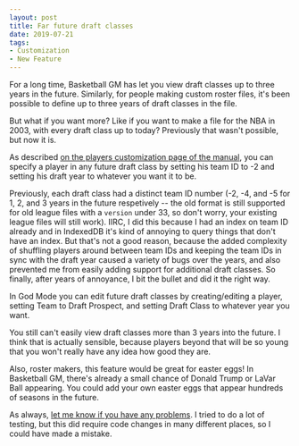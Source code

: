 ```yaml
---
layout: post
title: Far future draft classes
date: 2019-07-21
tags:
- Customization
- New Feature
---
```


For a long time, Basketball GM has let you view draft classes up to three years in the future. Similarly, for people making custom roster files, it's been possible to define up to three years of draft classes in the file.

But what if you want more? Like if you want to make a file for the NBA in 2003, with every draft class up to today? Previously that wasn't possible, but now it is.

<!--more-->

As described [on the players customization page of the manual](/manual/customization/players/), you can specify a player in any future draft class by setting his team ID to -2 and setting his draft year to whatever you want it to be.

Previously, each draft class had a distinct team ID number (-2, -4, and -5 for 1, 2, and 3 years in the future respetively -- the old format is still supported for old league files with a `version` under 33, so don't worry, your existing league files will still work). IIRC, I did this because I had an index on team ID already and in IndexedDB it's kind of annoying to query things that don't have an index. But that's not a good reason, because the added complexity of shuffling players around between team IDs and keeping the team IDs in sync with the draft year caused a variety of bugs over the years, and also prevented me from easily adding support for additional draft classes. So finally, after years of annoyance, I bit the bullet and did it the right way.

In God Mode you can edit future draft classes by creating/editing a player, setting Team to Draft Prospect, and setting Draft Class to whatever year you want.

You still can't easily view draft classes more than 3 years into the future. I think that is actually sensible, because players beyond that will be so young that you won't really have any idea how good they are.

Also, roster makers, this feature would be great for easter eggs! In Basketball GM, there's already a small chance of Donald Trump or LaVar Ball appearing. You could add your own easter eggs that appear hundreds of seasons in the future.

As always, [let me know if you have any problems](/contact/). I tried to do a lot of testing, but this did require code changes in many different places, so I could have made a mistake.
